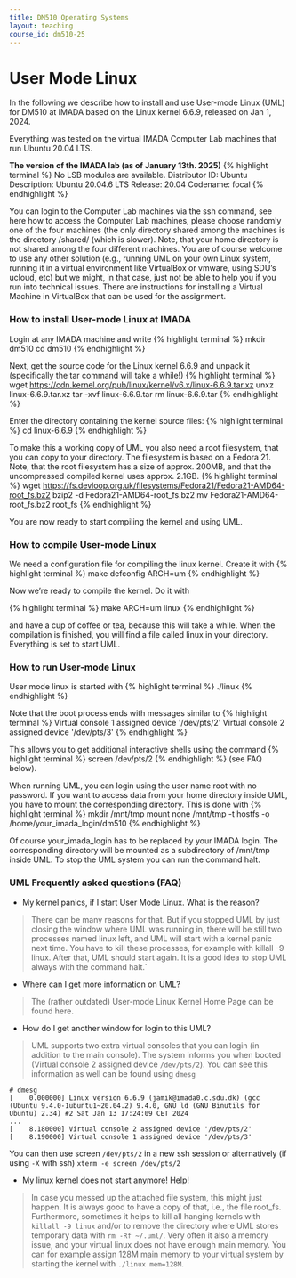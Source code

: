 ```yaml
---
title: DM510 Operating Systems
layout: teaching
course_id: dm510-25
---
```


# User Mode Linux
In the following we describe how to install and use User-mode Linux (UML) for DM510 at IMADA based on the Linux kernel 6.6.9, released on Jan 1, 2024.

Everything was tested on the virtual IMADA Computer Lab machines that run Ubuntu 20.04 LTS.

**The version of the IMADA lab (as of January 13th. 2025)**
{% highlight terminal %}
No LSB modules are available.
Distributor ID:	Ubuntu
Description:	Ubuntu 20.04.6 LTS
Release:	20.04
Codename:	focal
{% endhighlight %}

You can login to the Computer Lab machines via the ssh command, see here how to access the Computer Lab machines, please choose randomly one of the four machines (the only directory shared among the machines is the directory /shared/ (which is slower). Note, that your home directory is not shared among the four different machines. You are of course welcome to use any other solution (e.g., running UML on your own Linux system, running it in a virtual environment like VirtualBox or vmware, using SDU’s ucloud, etc) but we might, in that case, just not be able to help you if you run into technical issues. There are instructions for installing a Virtual Machine in VirtualBox that can be used for the assignment.

### How to install User-mode Linux at IMADA
Login at any IMADA machine and write
{% highlight terminal %}
mkdir dm510
cd dm510
{% endhighlight %}

Next, get the source code for the Linux kernel 6.6.9 and unpack it (specifically the tar command will take a while!)
{% highlight terminal %}
wget https://cdn.kernel.org/pub/linux/kernel/v6.x/linux-6.6.9.tar.xz
unxz linux-6.6.9.tar.xz
tar -xvf linux-6.6.9.tar
rm linux-6.6.9.tar
{% endhighlight %}

Enter the directory containing the kernel source files:
{% highlight terminal %}
cd linux-6.6.9
{% endhighlight %}

To make this a working copy of UML you also need a root filesystem, that you can copy to your directory. The filesystem is based on a Fedora 21. Note, that the root filesystem has a size of approx. 200MB, and that the uncompressed compiled kernel uses approx. 2.1GB.
{% highlight terminal %}
wget https://fs.devloop.org.uk/filesystems/Fedora21/Fedora21-AMD64-root_fs.bz2
bzip2 -d Fedora21-AMD64-root_fs.bz2
mv Fedora21-AMD64-root_fs.bz2 root_fs
{% endhighlight %}

You are now ready to start compiling the kernel and using UML.

### How to compile User-mode Linux
We need a configuration file for compiling the linux kernel. Create it with
{% highlight terminal %}
make defconfig ARCH=um
{% endhighlight %}

Now we’re ready to compile the kernel. Do it with

{% highlight terminal %}
make ARCH=um linux
{% endhighlight %}

and have a cup of coffee or tea, because this will take a while. When the compilation is finished, you will find a file called linux in your directory. Everything is set to start UML.

### How to run User-mode Linux
User mode linux is started with
{% highlight terminal %}
./linux
{% endhighlight %}

Note that the boot process ends with messages similar to
{% highlight terminal %}
Virtual console 1 assigned device '/dev/pts/2'
Virtual console 2 assigned device '/dev/pts/3'
{% endhighlight %}

This allows you to get additional interactive shells using the command
{% highlight terminal %}
screen /dev/pts/2
{% endhighlight %}
(see FAQ below).

When running UML, you can login using the user name root with no password. If you want to access data from your home directory inside UML, you have to mount the corresponding directory. This is done with
{% highlight terminal %}
mkdir /mnt/tmp
mount none /mnt/tmp -t hostfs -o /home/your_imada_login/dm510
{% endhighlight %}

Of course your_imada_login has to be replaced by your IMADA login. The corresponding directory will be mounted as a subdirectory of /mnt/tmp inside UML. To stop the UML system you can run the command halt.

### UML Frequently asked questions (FAQ)
- My kernel panics, if I start User Mode Linux. What is the reason?
> There can be many reasons for that. But if you stopped UML by just closing the window where UML was running in, there will be still two processes named linux left, and UML will start with a kernel panic next time. You have to kill these processes, for example with killall -9 linux. After that, UML should start again. It is a good idea to stop UML always with the command halt.`
- Where can I get more information on UML?
> The (rather outdated) User-mode Linux Kernel Home Page can be found here.
- How do I get another window for login to this UML?
> UML supports two extra virtual consoles that you can login (in addition to the main console). The system informs you when booted (Virtual console 2 assigned device `/dev/pts/2`). You can see this information as well can be found using `dmesg`
```
# dmesg
[    0.000000] Linux version 6.6.9 (jamik@imada0.c.sdu.dk) (gcc (Ubuntu 9.4.0-1ubuntu1~20.04.2) 9.4.0, GNU ld (GNU Binutils for Ubuntu) 2.34) #2 Sat Jan 13 17:24:09 CET 2024
...
[    8.180000] Virtual console 2 assigned device '/dev/pts/2'
[    8.190000] Virtual console 1 assigned device '/dev/pts/3'
```
You can then use screen `/dev/pts/2` in a new ssh session or alternatively (if using `-X` with ssh) `xterm -e screen /dev/pts/2`
- My linux kernel does not start anymore! Help!
> In case you messed up the attached file system, this might just happen. It is always good to have a copy of that, i.e., the file root_fs. Furthermore, sometimes it helps to kill all hanging kernels with `killall -9 linux` and/or to remove the directory where UML stores temporary data with `rm -Rf ~/.uml/`. Very often it also a memory issue, and your virtual linux does not have enough main memory. You can for example assign 128M main memory to your virtual system by starting the kernel with `./linux mem=128M`.



